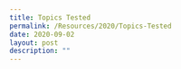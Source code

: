 ```yaml
---
title: Topics Tested
permalink: /Resources/2020/Topics-Tested
date: 2020-09-02
layout: post
description: ""
---
```

